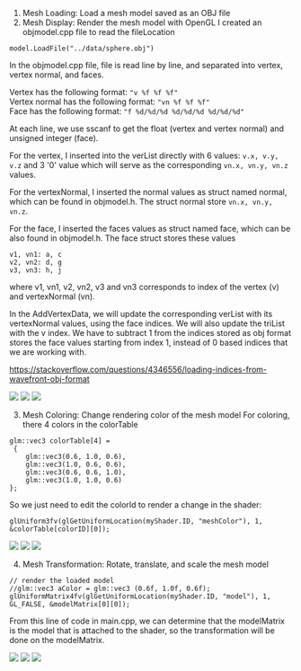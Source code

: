 1. Mesh Loading: Load a mesh model saved as an OBJ file
2. Mesh Display: Render the mesh model with OpenGL
I created an objmodel.cpp file to read the fileLocation
```
model.LoadFile("../data/sphere.obj")
```

In the objmodel.cpp file, file is read line by line, and separated into vertex, vertex normal, and faces.

Vertex has the following format: ```"v %f %f %f"```<br>
Vertex normal has the following format: ```"vn %f %f %f"```<br>
Face has the following format: ```"f %d/%d/%d %d/%d/%d %d/%d/%d"```

At each line, we use sscanf to get the float (vertex and vertex normal) and unsigned integer (face).

For the vertex, I inserted into the verList directly with 6 values: ```v.x, v.y, v.z``` and 3 '0' value which will serve as the
corresponding ```vn.x, vn.y, vn.z``` values.

For the vertexNormal, I inserted the normal values as struct named normal, which can be found in objmodel.h. The struct
normal store ```vn.x, vn.y, vn.z```.

For the face, I inserted the faces values as struct named face, which can be also found in objmodel.h. The face struct 
stores these values
```
v1, vn1: a, c
v2, vn2: d, g
v3, vn3: h, j
```
where v1, vn1, v2, vn2, v3 and vn3 corresponds to index of the vertex (v) and vertexNormal (vn).

In the AddVertexData, we will update the corresponding verList with its vertexNormal values, using the face indices. We 
will also update the triList with the v index. We have to subtract 1 from the indices stored as obj format stores the face
values starting from index 1, instead of 0 based indices that we are working with.

https://stackoverflow.com/questions/4346556/loading-indices-from-wavefront-obj-format

<img src="img/garg.png">
<img src="img/mickey.png">
<img src="img/sphere.png">


3. Mesh Coloring: Change rendering color of the mesh model
For coloring, there 4 colors in the colorTable
```
glm::vec3 colorTable[4] = 
 {
    glm::vec3(0.6, 1.0, 0.6),
    glm::vec3(1.0, 0.6, 0.6),
    glm::vec3(0.6, 0.6, 1.0),
    glm::vec3(1.0, 1.0, 0.6) 
};
```
So we just need to edit the colorId to render a change in the shader:
```
glUniform3fv(glGetUniformLocation(myShader.ID, "meshColor"), 1, &colorTable[colorID][0]);
```

<img src="img/red.png">
<img src="img/blue.png">
<img src="img/yellow.png">

4. Mesh Transformation: Rotate, translate, and scale the mesh model
```
// render the loaded model
//glm::vec3 aColor = glm::vec3 (0.6f, 1.0f, 0.6f);
glUniformMatrix4fv(glGetUniformLocation(myShader.ID, "model"), 1, GL_FALSE, &modelMatrix[0][0]);
```
From this line of code in main.cpp, we can determine that the modelMatrix is the model that is attached to the shader, so
the transformation will be done on the modelMatrix.

<img src="img/rotate.png">
<img src="img/translate.png">
<img src="img/scale.png">